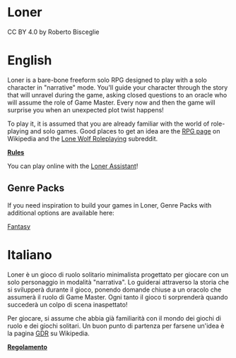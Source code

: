 # Loner

CC BY 4.0 by Roberto Bisceglie

# English

Loner is a bare-bone freeform solo RPG designed to play with a solo character in "narrative" mode. You'll guide your character through the story that will unravel during the game, asking closed questions to an oracle who will assume the role of Game Master. Every now and then the game will surprise you when an unexpected plot twist happens!

To play it, it is assumed that you are already familiar with the world of role-playing and solo games. Good places to get an idea are the [RPG page](https://en.wikipedia.org/wiki/Role-playing_game) on Wikipedia and the [Lone Wolf Roleplaying](https://www.reddit.com/r/Solo_Roleplaying/wiki/guides) subreddit.

[**Rules**](loner-en.md)

You can play online with the [Loner Assistant](https://zeruhur.space/loner-assistant/)!

## Genre Packs
If you need inspiration to build your games in Loner, Genre Packs with additional options are available here:

[Fantasy](AP01_fantasy.md)

# Italiano
Loner è un gioco di ruolo solitario minimalista progettato per giocare con un solo personaggio in modalità "narrativa". Lo guiderai attraverso la storia che si svilupperà durante il gioco, ponendo domande chiuse a un oracolo che assumerà il ruolo di Game Master. Ogni tanto il gioco ti sorprenderà quando succederà un colpo di scena inaspettato!

Per giocare, si assume che abbia già familiarità con il mondo dei giochi di ruolo e dei giochi solitari. Un buon punto di partenza per farsene un'idea è la pagina [GDR](https://it.wikipedia.org/wiki/Gioco_di_ruolo) su Wikipedia.

[**Regolamento**](loner-ita.md)